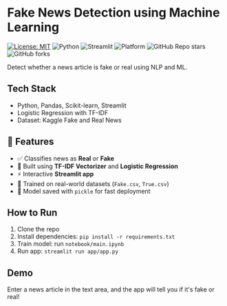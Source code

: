 # Fake News Detection using Machine Learning

[![License: MIT](https://img.shields.io/badge/License-MIT-yellow.svg)](https://opensource.org/licenses/MIT)
![Python](https://img.shields.io/badge/Python-3.10%2B-blue)
![Streamlit](https://img.shields.io/badge/Built%20with-Streamlit-orange)
![Platform](https://img.shields.io/badge/Platform-MacOS%20%7C%20Linux%20%7C%20Windows-informational)
![GitHub Repo stars](https://img.shields.io/github/stars/prajwalsde/fake-news-detection?style=social)
![GitHub forks](https://img.shields.io/github/forks/prajwalsde/fake-news-detection?style=social)

Detect whether a news article is fake or real using NLP and ML.

## Tech Stack
- Python, Pandas, Scikit-learn, Streamlit
- Logistic Regression with TF-IDF
- Dataset: Kaggle Fake and Real News

## 📌 Features

- ✅ Classifies news as **Real** or **Fake**
- 💬 Built using **TF-IDF Vectorizer** and **Logistic Regression**
- ⚡ Interactive **Streamlit app**
- 🧠 Trained on real-world datasets (`Fake.csv`, `True.csv`)
- 💾 Model saved with `pickle` for fast deployment  

## How to Run
1. Clone the repo
2. Install dependencies: `pip install -r requirements.txt`
3. Train model: run `notebook/main.ipynb`
4. Run app: `streamlit run app/app.py`

## Demo
Enter a news article in the text area, and the app will tell you if it's fake or real!
